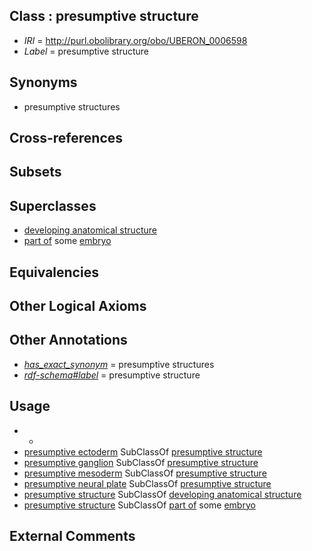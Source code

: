 
## Class : presumptive structure

 * *IRI* = http://purl.obolibrary.org/obo/UBERON_0006598
 * *Label* = presumptive structure

## Synonyms

 * presumptive structures

## Cross-references


## Subsets


## Superclasses

 * [developing anatomical structure](../../UBERON/23/UBERON_0005423.md)
 * [part of](../../BFO/50/BFO_0000050.md) some [embryo](../../UBERON/22/UBERON_0000922.md)

## Equivalencies


## Other Logical Axioms


## Other Annotations

 * *[has_exact_synonym](../../ym/oboInOwl#hasExactSynonym.md)* = presumptive structures
 * *[rdf-schema#label](../../el/rdf-schema#label.md)* = presumptive structure

## Usage

 * -
 * [presumptive ectoderm](../../UBERON/01/UBERON_0006601.md) SubClassOf [presumptive structure](../../UBERON/98/UBERON_0006598.md)
 * [presumptive ganglion](../../UBERON/69/UBERON_0003869.md) SubClassOf [presumptive structure](../../UBERON/98/UBERON_0006598.md)
 * [presumptive mesoderm](../../UBERON/03/UBERON_0006603.md) SubClassOf [presumptive structure](../../UBERON/98/UBERON_0006598.md)
 * [presumptive neural plate](../../UBERON/84/UBERON_0007284.md) SubClassOf [presumptive structure](../../UBERON/98/UBERON_0006598.md)
 * [presumptive structure](../../UBERON/98/UBERON_0006598.md) SubClassOf [developing anatomical structure](../../UBERON/23/UBERON_0005423.md)
 * [presumptive structure](../../UBERON/98/UBERON_0006598.md) SubClassOf [part of](../../BFO/50/BFO_0000050.md) some [embryo](../../UBERON/22/UBERON_0000922.md)

## External Comments

